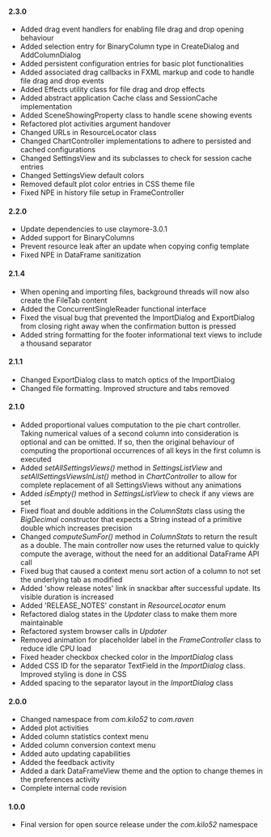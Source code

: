 #### 2.3.0
* Added drag event handlers for enabling file drag and drop opening behaviour
* Added selection entry for BinaryColumn type in CreateDialog and AddColumnDialog
* Added persistent configuration entries for basic plot functionalities
* Added associated drag callbacks in FXML markup and code to handle file drag and drop events
* Added Effects utility class for file drag and drop effects
* Added abstract application Cache class and SessionCache implementation
* Added SceneShowingProperty class to handle scene showing events
* Refactored plot activities argument handover
* Changed URLs in ResourceLocator class
* Changed ChartController implementations to adhere to persisted and cached configurations
* Changed SettingsView and its subclasses to check for session cache entries
* Changed SettingsView default colors
* Removed default plot color entries in CSS theme file
* Fixed NPE in history file setup in FrameController

#### 2.2.0
* Update dependencies to use claymore-3.0.1
* Added support for BinaryColumns
* Prevent resource leak after an update when copying config template
* Fixed NPE in DataFrame sanitization

#### 2.1.4
* When opening and importing files, background threads will now also create the FileTab content
* Added the ConcurrentSingleReader functional interface
* Fixed the visual bug that prevented the ImportDialog and ExportDialog from closing right away when the confirmation button is pressed
* Added string formatting for the footer informational text views to include a thousand separator

#### 2.1.1
* Changed ExportDialog class to match optics of the ImportDialog
* Changed file formatting. Improved structure and tabs removed

#### 2.1.0
* Added proportional values computation to the pie chart controller. Taking numerical values of a second column into consideration is optional and can be omitted. If so, then the original behaviour of computing the proportional occurrences of all keys in the first column is executed
* Added *setAllSettingsViews()* method in *SettingsListView* and *setAllSettingsViewsInList()* method in *ChartController* to allow for complete replacement of all SettingsViews without any animations
* Added *isEmpty()* method in *SettingsListView* to check if any views are set
* Fixed float and double additions in the *ColumnStats* class using the *BigDecimal* constructor that expects a String instead of a primitive double which increases precision
* Changed *computeSumFor()* method in *ColumnStats* to return the result as a double. The main controller now uses the returned value to quickly compute the average, without the need for an additional DataFrame API call
* Fixed bug that caused a context menu sort action of a column to not set the underlying tab as modified
* Added 'show release notes' link in snackbar after successful update. Its visible duration is increased
* Added 'RELEASE_NOTES' constant in *ResourceLocator* enum
* Refactored dialog states in the *Updater* class to make them more maintainable
* Refactored system browser calls in *Updater*
* Removed animation for placeholder label in the *FrameController* class to reduce idle CPU load
* Fixed header checkbox checked color in the *ImportDialog* class
* Added CSS ID for the separator TextField in the *ImportDialog* class. Improved styling is done in CSS
* Added spacing to the separator layout in the *ImportDialog* class

#### 2.0.0
* Changed namespace from *com.kilo52* to *com.raven*
* Added plot activities
* Added column statistics context menu
* Added column conversion context menu
* Added auto updating capabilities
* Added the feedback activity
* Added a dark DataFrameView theme and the option to change themes in the preferences activity
* Complete internal code revision

#### 1.0.0 
* Final version for open source release under the *com.kilo52* namespace

